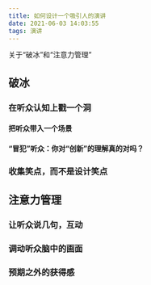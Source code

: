 ```yaml
---
title: 如何设计一个吸引人的演讲
date: 2021-06-03 14:03:55
tags: 演讲
---
```


关于“破冰”和“注意力管理”

<!-- more -->

## 破冰

### 在听众认知上戳一个洞

#### 把听众带入一个场景

#### “冒犯”听众：你对“创新”的理解真的对吗？

### 收集笑点，而不是设计笑点

## 注意力管理

### 让听众说几句，互动

### 调动听众脑中的画面

### 预期之外的获得感
